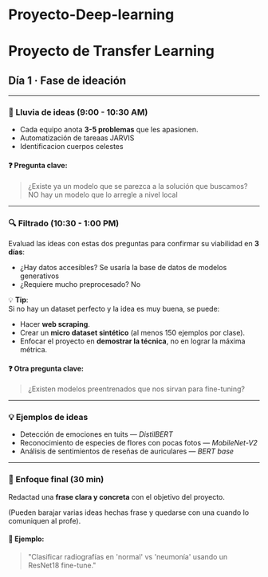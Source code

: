 # Proyecto-Deep-learning
# Proyecto de Transfer Learning

## Día 1 · Fase de ideación

---

### 🧠 Lluvia de ideas (9:00 - 10:30 AM)

- Cada equipo anota **3-5 problemas** que les apasionen.
-   Automatización de tareaas JARVIS
-   Identificacion cuerpos celestes

#### ❓ Pregunta clave:
> ¿Existe ya un modelo que se parezca a la solución que buscamos?
NO hay un modelo que lo arregle a nivel local
---

### 🔍 Filtrado (10:30 - 1:00 PM)

Evaluad las ideas con estas dos preguntas para confirmar su viabilidad en **3 días**:

- ¿Hay datos accesibles?
  Se usaría la base de datos de modelos generativos
- ¿Requiere mucho preprocesado?
  No

💡 **Tip**:  
Si no hay un dataset perfecto y la idea es muy buena, se puede:
- Hacer **web scraping**.
- Crear un **micro dataset sintético** (al menos 150 ejemplos por clase).
- Enfocar el proyecto en **demostrar la técnica**, no en lograr la máxima métrica.

#### ❓ Otra pregunta clave:
> ¿Existen modelos preentrenados que nos sirvan para fine-tuning?

---

### 💡 Ejemplos de ideas

- Detección de emociones en tuits — *DistilBERT*  
- Reconocimiento de especies de flores con pocas fotos — *MobileNet-V2*  
- Análisis de sentimientos de reseñas de auriculares — *BERT base*

---

### 🎯 Enfoque final (30 min)

Redactad una **frase clara y concreta** con el objetivo del proyecto.

(Pueden barajar varias ideas hechas frase y quedarse con una cuando lo comuniquen al profe).

#### 📝 Ejemplo:
> "Clasificar radiografías en 'normal' vs 'neumonía' usando un ResNet18 fine-tune."

